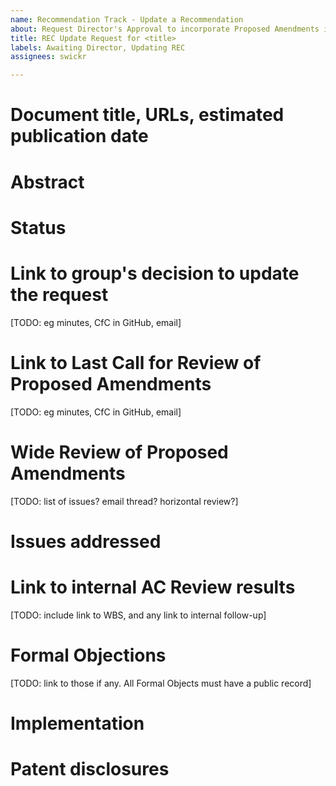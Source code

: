 ```yaml
---
name: Recommendation Track - Update a Recommendation
about: Request Director's Approval to incorporate Proposed Amendments into a Recommendation (Recommendation -> Recommendation)
title: REC Update Request for <title>
labels: Awaiting Director, Updating REC
assignees: swickr

---
```


# Document title, URLs, estimated publication date

# Abstract

# Status

# Link to group's decision to update the request
[TODO: eg minutes, CfC in GitHub, email]

# Link to Last Call for Review of Proposed Amendments
[TODO: eg minutes, CfC in GitHub, email]

# Wide Review of Proposed Amendments
[TODO: list of issues? email thread? horizontal review?]

# Issues addressed

# Link to internal AC Review results
[TODO: include link to WBS, and any link to internal follow-up]

# Formal Objections
[TODO: link to those if any. All Formal Objects must have a public record]

# Implementation

# Patent disclosures
